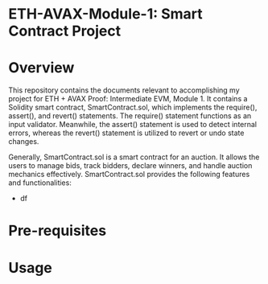 # ETH-AVAX-Module-1: Smart Contract Project

# Overview
This repository contains the documents relevant to accomplishing my project for ETH + AVAX Proof: Intermediate EVM, Module 1. It contains a Solidity smart contract, SmartContract.sol, which implements the require(), assert(), and revert() statements. The require() statement functions as an input validator. Meanwhile, the assert() statement is used to detect internal errors, whereas the revert() statement is utilized to revert or undo state changes.

Generally, SmartContract.sol is a smart contract for an auction. It allows the users to manage bids, track bidders, declare winners, and handle auction mechanics effectively. SmartContract.sol provides the following features and functionalities:
- df 

# Pre-requisites

# Usage
